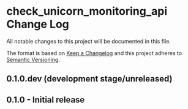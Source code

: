 # check_unicorn_monitoring_api Change Log

All notable changes to this project will be documented in this file.

The format is based on [Keep a Changelog](http://keepachangelog.com/) and this project adheres to 
[Semantic Versioning](http://semver.org/).

## 0.1.0.dev (development stage/unreleased)

## 0.1.0 - Initial release
